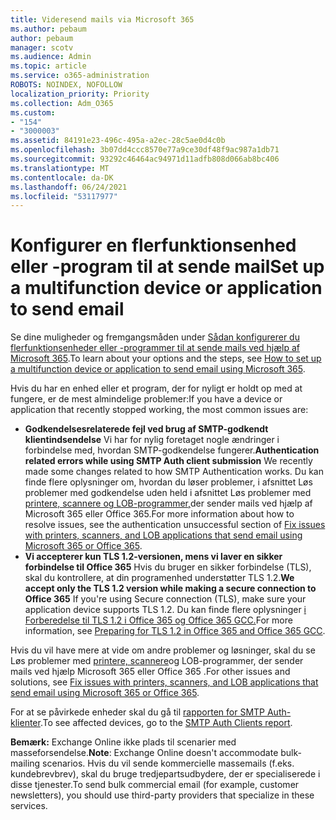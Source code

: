 ```yaml
---
title: Videresend mails via Microsoft 365
ms.author: pebaum
author: pebaum
manager: scotv
ms.audience: Admin
ms.topic: article
ms.service: o365-administration
ROBOTS: NOINDEX, NOFOLLOW
localization_priority: Priority
ms.collection: Adm_O365
ms.custom:
- "154"
- "3000003"
ms.assetid: 84191e23-496c-495a-a2ec-28c5ae0d4c0b
ms.openlocfilehash: 3b07dd4ccc8570e77a9ce30df48f9ac987a1db71
ms.sourcegitcommit: 93292c46464ac94971d11adfb808d066ab8bc406
ms.translationtype: MT
ms.contentlocale: da-DK
ms.lasthandoff: 06/24/2021
ms.locfileid: "53117977"
---
```

# <a name="set-up-a-multifunction-device-or-application-to-send-email"></a><span data-ttu-id="e4aad-102">Konfigurer en flerfunktionsenhed eller -program til at sende mail</span><span class="sxs-lookup"><span data-stu-id="e4aad-102">Set up a multifunction device or application to send email</span></span>

<span data-ttu-id="e4aad-103">Se dine muligheder og fremgangsmåden under [Sådan konfigurerer du flerfunktionsenheder eller -programmer til at sende mails ved hjælp af Microsoft 365](/Exchange/mail-flow-best-practices/how-to-set-up-a-multifunction-device-or-application-to-send-email-using-microsoft-365-or-office-365).</span><span class="sxs-lookup"><span data-stu-id="e4aad-103">To learn about your options and the steps, see [How to set up a multifunction device or application to send email using Microsoft 365](/Exchange/mail-flow-best-practices/how-to-set-up-a-multifunction-device-or-application-to-send-email-using-microsoft-365-or-office-365).</span></span>
  
<span data-ttu-id="e4aad-104">Hvis du har en enhed eller et program, der for nyligt er holdt op med at fungere, er de mest almindelige problemer:</span><span class="sxs-lookup"><span data-stu-id="e4aad-104">If you have a device or application that recently stopped working, the most common issues are:</span></span>

- <span data-ttu-id="e4aad-105">**Godkendelsesrelaterede fejl ved brug af SMTP-godkendt klientindsendelse** Vi har for nylig foretaget nogle ændringer i forbindelse med, hvordan SMTP-godkendelse fungerer.</span><span class="sxs-lookup"><span data-stu-id="e4aad-105">**Authentication related errors while using SMTP Auth client submission** We recently made some changes related to how SMTP Authentication works.</span></span> <span data-ttu-id="e4aad-106">Du kan finde flere oplysninger om, hvordan du løser problemer, i afsnittet Løs problemer med godkendelse uden held i afsnittet Løs problemer med [printere, scannere og LOB-programmer,](/Exchange/mail-flow-best-practices/fix-issues-with-printers-scanners-and-lob-applications-that-send-email-using-off#error-authentication-unsuccessful)der sender mails ved hjælp af Microsoft 365 eller Office 365.</span><span class="sxs-lookup"><span data-stu-id="e4aad-106">For more information about how to resolve issues, see the authentication unsuccessful section of [Fix issues with printers, scanners, and LOB applications that send email using Microsoft 365 or Office 365](/Exchange/mail-flow-best-practices/fix-issues-with-printers-scanners-and-lob-applications-that-send-email-using-off#error-authentication-unsuccessful).</span></span>
- <span data-ttu-id="e4aad-107">**Vi accepterer kun TLS 1.2-versionen, mens vi laver en sikker forbindelse til Office 365** Hvis du bruger en sikker forbindelse (TLS), skal du kontrollere, at din programenhed understøtter TLS 1.2.</span><span class="sxs-lookup"><span data-stu-id="e4aad-107">**We accept only the TLS 1.2 version while making a secure connection to Office 365** If you're using Secure connection (TLS), make sure your application device supports TLS 1.2.</span></span> <span data-ttu-id="e4aad-108">Du kan finde flere oplysninger [i Forberedelse til TLS 1.2 i Office 365 og Office 365 GCC.](/microsoft-365/compliance/prepare-tls-1.2-in-office-365)</span><span class="sxs-lookup"><span data-stu-id="e4aad-108">For more information, see [Preparing for TLS 1.2 in Office 365 and Office 365 GCC](/microsoft-365/compliance/prepare-tls-1.2-in-office-365).</span></span>
 
<span data-ttu-id="e4aad-109">Hvis du vil have mere at vide om andre problemer og løsninger, skal du se Løs problemer med [printere, scannere](/Exchange/mail-flow-best-practices/fix-issues-with-printers-scanners-and-lob-applications-that-send-email-using-off)og LOB-programmer, der sender mails ved hjælp Microsoft 365 eller Office 365 .</span><span class="sxs-lookup"><span data-stu-id="e4aad-109">For other issues and solutions, see [Fix issues with printers, scanners, and LOB applications that send email using Microsoft 365 or Office 365](/Exchange/mail-flow-best-practices/fix-issues-with-printers-scanners-and-lob-applications-that-send-email-using-off).</span></span>

<span data-ttu-id="e4aad-110">For at se påvirkede enheder skal du gå til [rapporten for SMTP Auth-klienter](https://protection.office.com/mailflow/dashboard).</span><span class="sxs-lookup"><span data-stu-id="e4aad-110">To see affected devices, go to the [SMTP Auth Clients report](https://protection.office.com/mailflow/dashboard).</span></span>

<span data-ttu-id="e4aad-111">**Bemærk:** Exchange Online ikke plads til scenarier med masseforsendelse.</span><span class="sxs-lookup"><span data-stu-id="e4aad-111">**Note**: Exchange Online doesn't accommodate bulk-mailing scenarios.</span></span> <span data-ttu-id="e4aad-112">Hvis du vil sende kommercielle massemails (f.eks. kundebrevbrev), skal du bruge tredjepartsudbydere, der er specialiserede i disse tjenester.</span><span class="sxs-lookup"><span data-stu-id="e4aad-112">To send bulk commercial email (for example, customer newsletters), you should use third-party providers that specialize in these services.</span></span>
